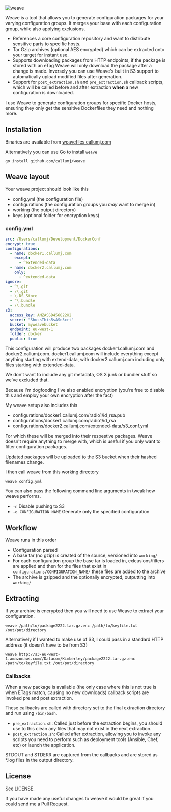 ![weave](http://metrix.callumj.com/metric/increment?key=image_redirect&source=weave&redirect=http://weavefiles.callumj.com/static/logo1.png)

Weave is a tool that allows you to generate configuration packages for your varying configuration groups. It merges your base with each configuration group, while also applying exclusions.

* References a core configuration repository and want to distribute sensitive parts to specific hosts.
* Tar Gzip archives (optional AES encrypted) which can be extracted onto your target for instant use.
* Supports downloading packages from HTTP endpoints, if the package is stored with an eTag Weave will only download the package after a change is made. Inversely you can use Weave's built in S3 support to automatically upload modified files after generation.
* Support for `post_extraction.sh` and `pre_extraction.sh` callback scripts, which will be called before and after extraction **when** a new configuration is downloaded.

I use Weave to generate configuration groups for specific Docker hosts, ensuring they only get the sensitive Dockerfiles they need and nothing more.

## Installation

Binaries are available from [weavefiles.callumj.com](http://weavefiles.callumj.com/)

Alternatively you can use Go to install `weave`

```
go install github.com/callumj/weave
```

## Weave layout

Your weave project should look like this

* config.yml (the configuration file)
* configurations (the configuration groups you *may* want to merge in)
* working (the output directory)
* keys (optional folder for encryption keys)

### config.yml

```yaml
src: /Users/callumj/Development/DockerConf
encrypt: true
configurations:
  - name: docker1.callumj.com
    except:
      - ^extended-data
  - name: docker2.callumj.com
    only:
      - ^extended-data
ignore:
  - ^\.git
  - /\.git
  - \.DS_Store
  - ^\.bundle
  - /\.bundle
s3:
  access_key: AMZASSD456822X2
  secret: "ShussThis5sASe3crt"
  bucket: myweavebucket
  endpoint: eu-west-1
  folder: docker
  public: true
```

This configuration will produce two packages docker1.callumj.com and docker2.callumj.com. docker1.callumj.com will include everything except anything starting with extend-data, with docker2.callumj.com including only files starting with extended-data.

We don't want to include any git metadata, OS X junk or bundler stuff so we've excluded that.

Because I'm dogfooding I've also enabled encryption (you're free to disable this and employ your own encryption after the fact)

My weave setup also includes this

* configurations/docker1.callumj.com/radio1/id_rsa.pub
* configurations/docker1.callumj.com/radio1/id_rsa
* configurations/docker2.callumj.com/extended-data/s3_conf.yml

For which these will be merged into their respestive packages. Weave doesn't require anything to merge with, which is useful if you only want to filter configuration packages.

Updated packages will be uploaded to the S3 bucket when their hashed filenames change.

I then call weave from this working directory

```
weave config.yml
```

You can also pass the following command line arguments in tweak how weave performs.

* `-n` Disable pushing to S3
* `-o CONFIGURATION_NAME` Generate only the specified configuration

## Workflow

Weave runs in this order

* Configuration parsed
* A base tar (no gzip) is created of the source, versioned into `working/`
* For each configuration group the base tar is loaded in, exlcusions/filters are applied and then for the files that exist in `configurations/CONFIGURATION_NAME/` these files are added to the archive
* The archive is gzipped and the optionally encrypted, outputting into `working/`

## Extracting

If your archive is encrypted then you will need to use Weave to extract your configuration.

```
weave /path/to/package2222.tar.gz.enc /path/to/keyfile.txt /out/put/directory
```

Alternatively if I wanted to make use of S3, I could pass in a standard HTTP address (it doesn't have to be from S3)

```
weave http://s3-eu-west-1.amazonaws.com//Datacom/Kimberley/package2222.tar.gz.enc /path/to/keyfile.txt /out/put/directory
```

### Callbacks

When a new package is available (the only case where this is not true is when ETags match, causing no new downloads) callback scripts are invoked pre and post extraction.

These callbacks are called with directory set to the final extraction directory and run using `/bin/bash`.

* `pre_extraction.sh`: Called just before the extraction begins, you should use to this clean any files that may not exist in the next extraction.
* `post_extraction.sh`: Called after extraction, allowing you to invoke any scripts you need to perform such as deployment tools (Ansible, Chef, etc) or launch the application.

STDOUT and STDERR are captured from the callbacks and are stored as *.log files in the output directory.


## License

See [LICENSE](LICENSE).

If you have made any useful changes to weave it would be great if you could send me a Pull Request.